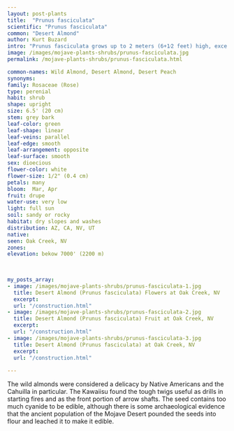```yaml
---
layout: post-plants
title:  "Prunus fasciculata"
scientific: "Prunus fasciculata"
common: "Desert Almond"
author: Kurt Buzard
intro: "Prunus fasciculata grows up to 2 meters (6+1⁄2 feet) high, exceptionally to 3 metres (10 ft), with many horizontal (divaricate) branches, generally with thorns (spinescent), often in thickets. The bark is gray and without hairs (glabrous). The leaves are 5–20 millimetres (1⁄4–3⁄4 inch) long, narrow (linear), with a broad, flatten tip that tapers to a narrow base, (spatulate, oblanceolate), arranged on very short leaf stem (petiole) like bundles of needles (fascicles). Sepals are hairless and without lobes or teeth. The flowers are small and white with 3-mm petals, occurring either solitary or in fascicles and are without a petal stem (subsessile) growing from the leaf axils. They are dioecious. Male flowers have 10–15 stamens; female, one or more pistils."
image: /images/mojave-plants-shrubs/prunus-fasciculata.jpg
permalink: /mojave-plants-shrubs/prunus-fasciculata.html

common-names: Wild Almond, Desert Almond, Desert Peach
synonyms: 
family: Rosaceae (Rose)
type: perenial
habit: shrub
shape: upright
size: 6.5' (20 cm)
stem: grey bark
leaf-color: green
leaf-shape: linear
leaf-veins: parallel
leaf-edge: smooth
leaf-arrangement: opposite
leaf-surface: smooth
sex: dioecious
flower-color: white
flower-size: 1/2" (0.4 cm)
petals: many
bloom:  Mar, Apr
fruit: drupe
water-use: very low
light: full sun
soil: sandy or rocky
habitat: dry slopes and washes
distribution: AZ, CA, NV, UT
native: 
seen: Oak Creek, NV
zones: 
elevation: bekow 7000' (2200 m)
 
   

my_posts_array:
- image: /images/mojave-plants-shrubs/prunus-fasciculata-1.jpg
  title: Desert Almond (Prunus fasciculata) Flowers at Oak Creek, NV
  excerpt: 
  url: "/construction.html"
- image: /images/mojave-plants-shrubs/prunus-fasciculata-2.jpg
  title: Desert Almond (Prunus fasciculata) Fruit at Oak Creek, NV
  excerpt: 
  url: "/construction.html"
- image: /images/mojave-plants-shrubs/prunus-fasciculata-3.jpg
  title: Desert Almond (Prunus fasciculata) at Oak Creek, NV
  excerpt: 
  url: "/construction.html"
 
---
```

  
  
 <p>The wild almonds were considered a delicacy by Native Americans and the Cahuilla in particular. The Kawaiisu found the tough twigs useful as drills in starting fires and as the front portion of arrow shafts. The seed contains too much cyanide to be edible, although there is some archaeological evidence that the ancient population of the Mojave Desert pounded the seeds into flour and leached it to make it edible.</p>
  